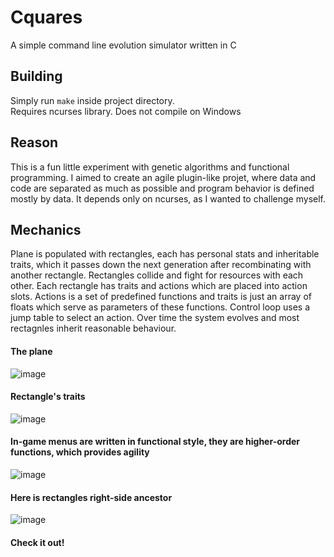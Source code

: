 # Cquares
A simple command line evolution simulator written in C

## Building
Simply run `make` inside project directory.  
Requires ncurses library. Does not compile on Windows

## Reason
This is a fun little experiment with genetic algorithms and functional programming. I aimed to create an agile plugin-like projet, where data and code are separated as much as possible and program behavior is defined mostly by data. It depends only on ncurses, as I wanted to challenge myself.

## Mechanics
Plane is populated with rectangles, each has personal stats and inheritable traits, which it passes down the next generation after recombinating with another rectangle. Rectangles collide and fight for resources with each other. 
Each rectangle has traits and actions which are placed into action slots. Actions is a set of predefined functions and traits is just an array of floats which serve as parameters of these functions. Control loop uses a jump table to select an action. Over time the system evolves and most rectagnles inherit reasonable behaviour.

#### The plane
![image](https://user-images.githubusercontent.com/25302233/111864594-838aaa00-8994-11eb-9b99-59653aeee2cb.png)

#### Rectangle's traits
![image](https://user-images.githubusercontent.com/25302233/111864612-9e5d1e80-8994-11eb-9e73-8e3c0349b17b.png)

#### In-game menus are written in functional style, they are higher-order functions, which provides agility
![image](https://user-images.githubusercontent.com/25302233/111864672-f431c680-8994-11eb-8c38-5233969a2f12.png)

#### Here is rectangles right-side ancestor
![image](https://user-images.githubusercontent.com/25302233/111864652-e11ef680-8994-11eb-93e1-b029d38dfe68.png)

#### Check it out!
